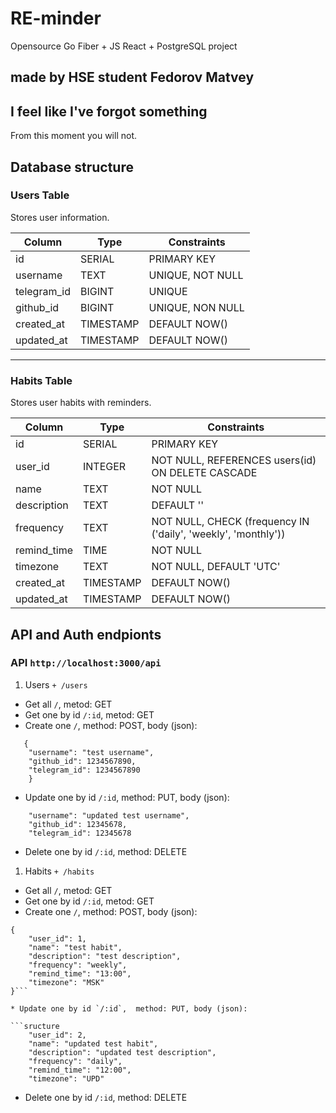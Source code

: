 # RE-minder

Opensource Go Fiber + JS React + PostgreSQL project

## made by HSE student Fedorov Matvey

## I feel like I've forgot something

From this moment you will not.

## Database structure

### Users Table

Stores user information.

| Column        | Type      | Constraints                  |
|---------------|-----------|------------------------------|
| id            | SERIAL    | PRIMARY KEY                  |
| username      | TEXT      | UNIQUE, NOT NULL             |
| telegram_id   | BIGINT    | UNIQUE                       |
| github_id     | BIGINT    | UNIQUE, NON NULL             |
| created_at    | TIMESTAMP | DEFAULT NOW()                |
| updated_at    | TIMESTAMP | DEFAULT NOW()                |

---

### Habits Table

Stores user habits with reminders.

| Column      | Type      | Constraints                                                    |
|-------------|------------|---------------------------------------------------------------|
| id          | SERIAL     | PRIMARY KEY                                                   |
| user_id     | INTEGER    | NOT NULL, REFERENCES users(id) ON DELETE CASCADE              |
| name        | TEXT       | NOT NULL                                                      |
| description | TEXT       | DEFAULT ''                                                    |
| frequency   | TEXT       | NOT NULL, CHECK (frequency IN ('daily', 'weekly', 'monthly')) |
| remind_time | TIME       | NOT NULL                                                      |
| timezone    | TEXT       | NOT NULL, DEFAULT 'UTC'                                       |
| created_at  | TIMESTAMP  | DEFAULT NOW()                                                 |
| updated_at  | TIMESTAMP  | DEFAULT NOW()                                                 |

## API and Auth endpionts

### API `http://localhost:3000/api`

1. Users `+ /users`

* Get all `/`,  metod: GET
* Get one by id `/:id`,  metod: GET
* Create one `/`,  method: POST,  body (json):  

```structure
   {
    "username": "test username",
    "github_id": 1234567890,
    "telegram_id": 1234567890
    }
```

* Update one by id `/:id`,  method: PUT, body (json):  

```structure
    "username": "updated test username",
    "github_id": 12345678,
    "telegram_id": 12345678
```

* Delete one by id `/:id`,  method: DELETE

1. Habits `+ /habits`

* Get all `/`,  metod: GET
* Get one by id `/:id`,  metod: GET
* Create one `/`,  method: POST,  body (json):  

```structure
{
    "user_id": 1,
    "name": "test habit",
    "description": "test description",
    "frequency": "weekly",
    "remind_time": "13:00",
    "timezone": "MSK"
}```

* Update one by id `/:id`,  method: PUT, body (json):  

```sructure
    "user_id": 2,
    "name": "updated test habit",
    "description": "updated test description",
    "frequency": "daily",
    "remind_time": "12:00",
    "timezone": "UPD"
```

* Delete one by id `/:id`,  method: DELETE
